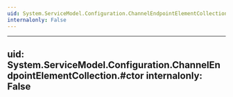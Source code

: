 ```yaml
---
uid: System.ServiceModel.Configuration.ChannelEndpointElementCollection
internalonly: False
---
```


---
uid: System.ServiceModel.Configuration.ChannelEndpointElementCollection.#ctor
internalonly: False
---
